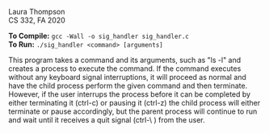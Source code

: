 Laura Thompson  
CS 332, FA 2020

**To Compile:** `gcc -Wall -o sig_handler sig_handler.c`  
**To Run:** `./sig_handler <command> [arguments]`

This program takes a command and its arguments, such as "ls -l" and creates a process to execute the command.
If the command executes without any keyboard signal interruptions, it will proceed as normal and have
the child process perform the given command and then terminate.
However, if the user interrups the process before it can be completed by either terminating it (ctrl-c) or
pausing it (ctrl-z) the child process will either terminate or pause accordingly, but
the parent process will continue to run and wait until it receives a quit signal (ctrl-\ ) from the user.
